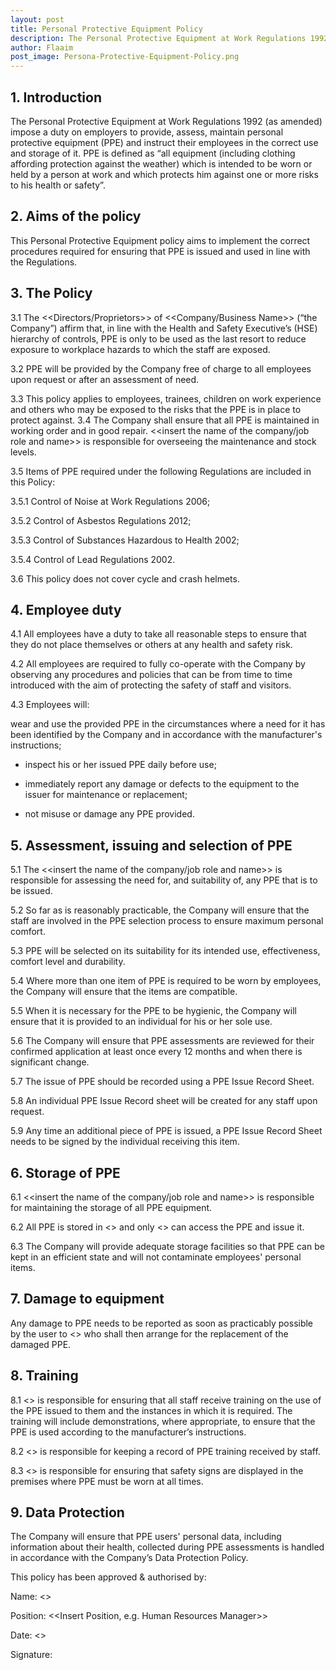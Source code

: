 ```yaml
---
layout: post
title: Personal Protective Equipment Policy
description: The Personal Protective Equipment at Work Regulations 1992 (as amended) impose a duty on employers to provide, assess, maintain personal protective equipment (PPE) and instruct their employees in the correct use and storage of it.
author: Flaaim
post_image: Persona-Protective-Equipment-Policy.png
---
```


## 1. Introduction
The Personal Protective Equipment at Work Regulations 1992 (as amended) impose a duty on employers to provide, assess, maintain personal protective equipment (PPE) and instruct their employees in the correct use and storage of it. PPE is defined as “all equipment (including clothing affording protection against the weather) which is intended to be worn or held by a person at work and which protects him against one or more risks to his health or safety”. 

## 2. Aims of the policy
This Personal Protective Equipment policy aims to implement the correct procedures required for ensuring that PPE is issued and used in line with the Regulations.

## 3. The Policy
3.1 The <<Directors/Proprietors>> of <<Company/Business Name>> (“the Company”) affirm that, in line with the Health and Safety Executive’s (HSE) hierarchy of controls, PPE is only to be used as the last resort to reduce exposure to workplace hazards to which the staff are exposed.

3.2 PPE will be provided by the Company free of charge to all employees upon request or after an assessment of need.

3.3 This policy applies to employees, trainees, children on work experience and others who may be exposed to the risks that the PPE is in place to protect against.
3.4 The Company shall ensure that all PPE is maintained in working order and in good repair. <<insert the name of the company/job role and name>> is responsible for overseeing the maintenance and stock levels.

3.5 Items of PPE required under the following Regulations are included in this Policy:

3.5.1 Control of Noise at Work Regulations 2006;

3.5.2 Control of Asbestos Regulations 2012;

3.5.3 Control of Substances Hazardous to Health 2002;

3.5.4 Control of Lead Regulations 2002.

3.6 This policy does not cover cycle and crash helmets.

## 4. Employee duty

4.1 All employees have a duty to take all reasonable steps to ensure that they do not place themselves or others at any health and safety risk.

4.2 All employees are required to fully co-operate with the Company by observing any procedures and policies that can be from time to time introduced with the aim of protecting the safety of staff and visitors.

4.3 Employees will:

wear and use the provided PPE in the circumstances where a need for it has been identified by the Company and in accordance with the manufacturer's instructions;

- inspect his or her issued PPE daily before use;

- immediately report any damage or defects to the equipment to the issuer for maintenance or replacement;

- not misuse or damage any PPE provided.

## 5. Assessment, issuing and selection of PPE

5.1 The <<insert the name of the company/job role and name>> is responsible for assessing the need for, and suitability of, any PPE that is to be issued.

5.2 So far as is reasonably practicable, the Company will ensure that the staff are involved in the PPE selection process to ensure maximum personal comfort.

5.3 PPE will be selected on its suitability for its intended use, effectiveness, comfort level and durability.

5.4 Where more than one item of PPE is required to be worn by employees, the Company will ensure that the items are compatible.

5.5 When it is necessary for the PPE to be hygienic, the Company will ensure that it is provided to an individual for his or her sole use.

5.6 The Company will ensure that PPE assessments are reviewed for their confirmed application at least once every 12 months and when there is significant change.

5.7 The issue of PPE should be recorded using a PPE Issue Record Sheet.

5.8 An individual PPE Issue Record sheet will be created for any staff upon request.

5.9 Any time an additional piece of PPE is issued, a PPE Issue Record Sheet needs to be signed by the individual receiving this item.

## 6. Storage of PPE

6.1 <<insert the name of the company/job role and name>> is responsible for maintaining the storage of all PPE equipment.

6.2 All PPE is stored in <<describe the location of storage>> and only <<insert the name of the authorised person>> can access the PPE and issue it.

6.3 The Company will provide adequate storage facilities so that PPE can be kept in an efficient state and will not contaminate employees' personal items.

## 7. Damage to equipment

Any damage to PPE needs to be reported as soon as practicably possible by the user to <<insert job role and name>> who shall then arrange for the replacement of the damaged PPE.

## 8. Training

8.1 <<insert job role and name>> is responsible for ensuring that all staff receive training on the use of the PPE issued to them and the instances in which it is required. The training will include demonstrations, where appropriate, to ensure that the PPE is used according to the manufacturer’s instructions.

8.2 <<insert job role and name>> is responsible for keeping a record of PPE training received by staff.

8.3 <<insert job role and name>> is responsible for ensuring that safety signs are displayed in the premises where PPE must be worn at all times.


## 9. Data Protection

The Company will ensure that PPE users' personal data, including information about their health, collected during PPE assessments is handled in accordance with the Company’s Data Protection Policy.

This policy has been approved & authorised by:

Name: <<Insert Full Name>>

Position: <<Insert Position, e.g. Human Resources Manager>>

Date: <<Date>>

Signature:


